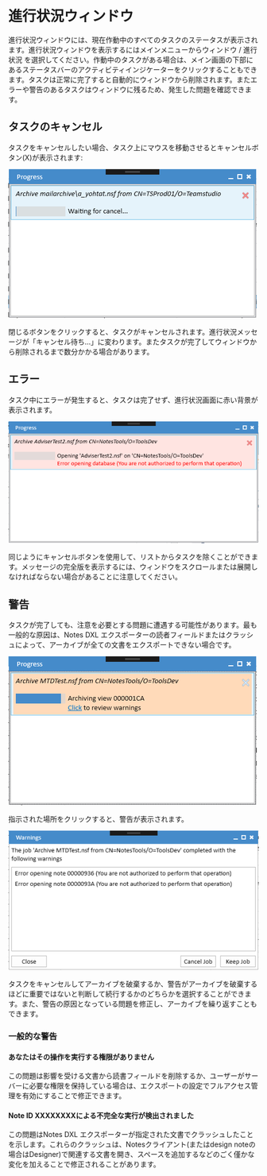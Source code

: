 # 進行状況ウィンドウ

進行状況ウィンドウには、現在作動中のすべてのタスクのステータスが表示されます。進行状況ウィンドウを表示するにはメインメニューからウィンドウ / 進行状況 を選択してください。作動中のタスクがある場合は、メイン画面の下部にあるステータスバーのアクティビティインジケーターをクリックすることもできます。タスクは正常に完了すると自動的にウィンドウから削除されます。またエラーや警告のあるタスクはウィンドウに残るため、発生した問題を確認できます。

## タスクのキャンセル
タスクをキャンセルしたい場合、タスク上にマウスを移動させるとキャンセルボタン(X)が表示されます:

![Progress Cancel](img/progress_cancel.png)

閉じるボタンをクリックすると、タスクがキャンセルされます。進行状況メッセージが「キャンセル待ち...」に変わります。またタスクが完了してウィンドウから削除されるまで数分かかる場合があります。

## エラー
タスク中にエラーが発生すると、タスクは完了せず、進行状況画面に赤い背景が表示されます。

![Progress Errors](img/progress_error.png)

同じようにキャンセルボタンを使用して、リストからタスクを除くことができます。メッセージの完全版を表示するには、ウィンドウをスクロールまたは展開しなければならない場合があることに注意してください。

## 警告
タスクが完了しても、注意を必要とする問題に遭遇する可能性があります。最も一般的な原因は、Notes DXL エクスポーターの読者フィールドまたはクラッシュによって、アーカイブが全ての文書をエクスポートできない場合です。

![Progress Warnings](img/progress_warn.png)

指示された場所をクリックすると、警告が表示されます。

![Warnings](img/export_warnings.png)

タスクをキャンセルしてアーカイブを破棄するか、警告がアーカイブを破棄するほどに重要ではないと判断して続行するかのどちらかを選択することができます。また、警告の原因となっている問題を修正し、アーカイブを繰り返すこともできます。

### 一般的な警告
#### あなたはその操作を実行する権限がありません
この問題は影響を受ける文書から読書フィールドを削除するか、ユーザーがサーバーに必要な権限を保持している場合は、エクスポートの設定でフルアクセス管理を有効にすることで修正できます。 
#### Note ID XXXXXXXXによる不完全な実行が検出されました
この問題はNotes DXL エクスポーターが指定された文書でクラッシュしたことを示します。これらのクラッシュは、Notesクライアント(またはdesign noteの場合はDesigner)で関連する文書を開き、スペースを追加するなどのごく僅かな変化を加えることで修正されることがあります。